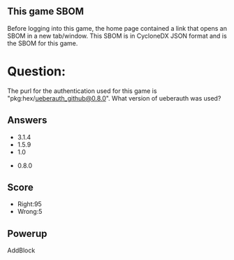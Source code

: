 ## This game SBOM
Before logging into this game,
the home page contained a link
that opens an SBOM in a new tab/window.
This SBOM is in CycloneDX JSON format
and is the SBOM for this game.

# Question:
The purl for the authentication used for
this game is
"pkg:hex/ueberauth_github@0.8.0".
What version of ueberauth was used?

## Answers
- 3.1.4
- 1.5.9
- 1.0
* 0.8.0


## Score
- Right:95
- Wrong:5

## Powerup
AddBlock
